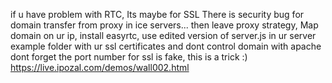 
if u have problem with RTC, Its maybe for SSL
There is security bug for domain transfer from proxy in ice servers...
then leave proxy strategy, Map domain on ur ip, install easyrtc, use edited version of server.js in ur server example folder with ur ssl certificates and dont control domain with apache
dont forget the port number for ssl is fake, this is a trick :) 
https://live.ipozal.com/demos/wall002.html
